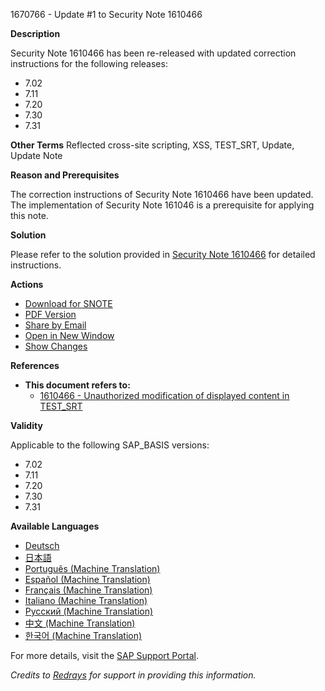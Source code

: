 1670766 - Update #1 to Security Note 1610466

**Description**

Security Note 1610466 has been re-released with updated correction instructions for the following releases:
- 7.02
- 7.11
- 7.20
- 7.30
- 7.31

**Other Terms**
Reflected cross-site scripting, XSS, TEST_SRT, Update, Update Note

**Reason and Prerequisites**

The correction instructions of Security Note 1610466 have been updated. The implementation of Security Note 161046 is a prerequisite for applying this note.

**Solution**

Please refer to the solution provided in [Security Note 1610466](https://me.sap.com/notes/1610466) for detailed instructions.

**Actions**
- [Download for SNOTE](https://notesdownloads.sap.com/note/0040000017368702017)
- [PDF Version](https://me.sap.com/sap/support/sfm/notes/print/0001670766?language=en-US&token=0012D4007FB1A2E0414CBE5592B6E031)
- [Share by Email](https://me.sap.com/)
- [Open in New Window](https://me.sap.com/)
- [Show Changes](https://me.sap.com/notesLatestChanges/0001670766/E/diff)

**References**

- **This document refers to:**  
  - [1610466 - Unauthorized modification of displayed content in TEST_SRT](https://me.sap.com/notes/1610466)

**Validity**

Applicable to the following SAP_BASIS versions:
- 7.02
- 7.11
- 7.20
- 7.30
- 7.31

**Available Languages**

- [Deutsch](https://me.sap.com/notes/0001670766/D)
- [日本語](https://me.sap.com/notes/0001670766/J)
- [Português (Machine Translation)](https://me.sap.com/notes/0001670766/P)
- [Español (Machine Translation)](https://me.sap.com/notes/0001670766/S)
- [Français (Machine Translation)](https://me.sap.com/notes/0001670766/F)
- [Italiano (Machine Translation)](https://me.sap.com/notes/0001670766/I)
- [Русский (Machine Translation)](https://me.sap.com/notes/0001670766/R)
- [中文 (Machine Translation)](https://me.sap.com/notes/0001670766/1)
- [한국어 (Machine Translation)](https://me.sap.com/notes/0001670766/3)

For more details, visit the [SAP Support Portal](https://me.sap.com/).

*Credits to [Redrays](https://redrays.io) for support in providing this information.*